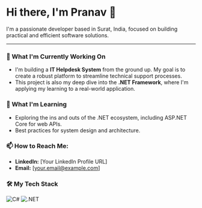 # Hi there, I'm Pranav 👋

I'm a passionate developer based in Surat, India, focused on building practical and efficient software solutions.

---

### 🔭 What I'm Currently Working On

* I'm building a **IT Helpdesk System** from the ground up. My goal is to create a robust platform to streamline technical support processes.
* This project is also my deep dive into the **.NET Framework**, where I'm applying my learning to a real-world application.

### 🌱 What I'm Learning

* Exploring the ins and outs of the .NET ecosystem, including ASP.NET Core for web APIs.
* Best practices for system design and architecture.

### 📫 How to Reach Me:

* **LinkedIn:** [Your LinkedIn Profile URL]
* **Email:** [your.email@example.com]

### 🛠️ My Tech Stack

![C#](https://img.shields.io/badge/c%23-%23239120.svg?style=for-the-badge&logo=c-sharp&logoColor=white) ![.NET](https://img.shields.io/badge/.NET-5C2D91?style=for-the-badge&logo=.net&logoColor=white)
